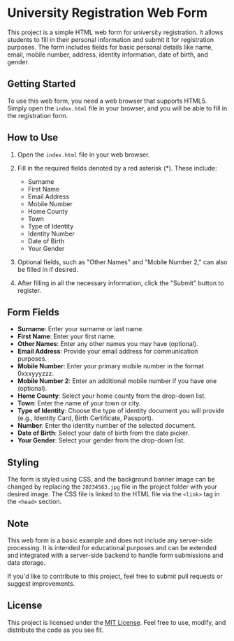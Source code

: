 # University Registration Web Form

This project is a simple HTML web form for university registration. It allows students to fill in their personal information and submit it for registration purposes. The form includes fields for basic personal details like name, email, mobile number, address, identity information, date of birth, and gender.

## Getting Started

To use this web form, you need a web browser that supports HTML5. Simply open the `index.html` file in your browser, and you will be able to fill in the registration form.

## How to Use

1. Open the `index.html` file in your web browser.
2. Fill in the required fields denoted by a red asterisk (*). These include:

   - Surname
   - First Name
   - Email Address
   - Mobile Number
   - Home County
   - Town
   - Type of Identity
   - Identity Number
   - Date of Birth
   - Your Gender

3. Optional fields, such as "Other Names" and "Mobile Number 2," can also be filled in if desired.
4. After filling in all the necessary information, click the "Submit" button to register.

## Form Fields

- **Surname**: Enter your surname or last name.
- **First Name**: Enter your first name.
- **Other Names**: Enter any other names you may have (optional).
- **Email Address**: Provide your email address for communication purposes.
- **Mobile Number**: Enter your primary mobile number in the format 0xxxyyyzzz.
- **Mobile Number 2**: Enter an additional mobile number if you have one (optional).
- **Home County**: Select your home county from the drop-down list.
- **Town**: Enter the name of your town or city.
- **Type of Identity**: Choose the type of identity document you will provide (e.g., Identity Card, Birth Certificate, Passport).
- **Number**: Enter the identity number of the selected document.
- **Date of Birth**: Select your date of birth from the date picker.
- **Your Gender**: Select your gender from the drop-down list.

## Styling

The form is styled using CSS, and the background banner image can be changed by replacing the `20234563.jpg` file in the project folder with your desired image. The CSS file is linked to the HTML file via the `<link>` tag in the `<head>` section.

## Note

This web form is a basic example and does not include any server-side processing. It is intended for educational purposes and can be extended and integrated with a server-side backend to handle form submissions and data storage.

If you'd like to contribute to this project, feel free to submit pull requests or suggest improvements.

## License

This project is licensed under the [MIT License](LICENSE). Feel free to use, modify, and distribute the code as you see fit.
